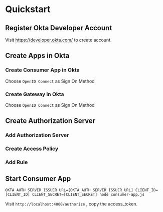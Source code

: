 # Quickstart

## Register Okta Developer Account

Visit https://developer.okta.com/ to create account.

## Create Apps in Okta

### Create Consumer App in Okta

Choose `OpenID Connect` as Sign On Method

### Create Gateway in Okta

Choose `OpenID Connect` as Sign On Method

## Create Authorization Server

### Add Authorization Server

### Create Access Policy

### Add Rule

## Start Consumer App

```
OKTA_AUTH_SERVER_ISSUER_URL=[OKTA_AUTH_SERVER_ISSUER_URL] CLIENT_ID=[CLIENT_ID] CLIENT_SECRET=[CLIENT_SECRET] node consumer-app.js
```

Visit `http://localhost:4000/authorize` , copy the access_token.